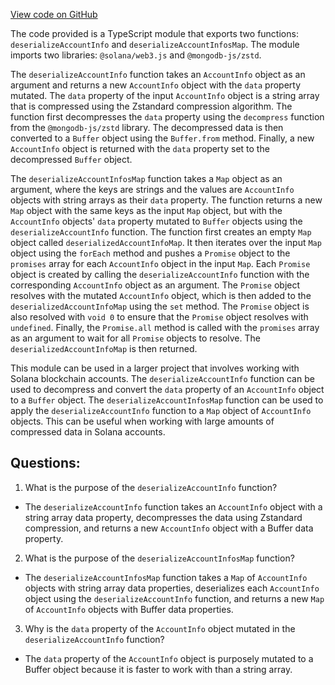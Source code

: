 [View code on GitHub](https://github.com/mrgnlabs/mrgn-ts/apps/alpha-liquidator/src/utils/accountInfos.ts)

The code provided is a TypeScript module that exports two functions: `deserializeAccountInfo` and `deserializeAccountInfosMap`. The module imports two libraries: `@solana/web3.js` and `@mongodb-js/zstd`.

The `deserializeAccountInfo` function takes an `AccountInfo` object as an argument and returns a new `AccountInfo` object with the `data` property mutated. The `data` property of the input `AccountInfo` object is a string array that is compressed using the Zstandard compression algorithm. The function first decompresses the `data` property using the `decompress` function from the `@mongodb-js/zstd` library. The decompressed data is then converted to a `Buffer` object using the `Buffer.from` method. Finally, a new `AccountInfo` object is returned with the `data` property set to the decompressed `Buffer` object.

The `deserializeAccountInfosMap` function takes a `Map` object as an argument, where the keys are strings and the values are `AccountInfo` objects with string arrays as their `data` property. The function returns a new `Map` object with the same keys as the input `Map` object, but with the `AccountInfo` objects' `data` property mutated to `Buffer` objects using the `deserializeAccountInfo` function. The function first creates an empty `Map` object called `deserializedAccountInfoMap`. It then iterates over the input `Map` object using the `forEach` method and pushes a `Promise` object to the `promises` array for each `AccountInfo` object in the input `Map`. Each `Promise` object is created by calling the `deserializeAccountInfo` function with the corresponding `AccountInfo` object as an argument. The `Promise` object resolves with the mutated `AccountInfo` object, which is then added to the `deserializedAccountInfoMap` using the `set` method. The `Promise` object is also resolved with `void 0` to ensure that the `Promise` object resolves with `undefined`. Finally, the `Promise.all` method is called with the `promises` array as an argument to wait for all `Promise` objects to resolve. The `deserializedAccountInfoMap` is then returned.

This module can be used in a larger project that involves working with Solana blockchain accounts. The `deserializeAccountInfo` function can be used to decompress and convert the `data` property of an `AccountInfo` object to a `Buffer` object. The `deserializeAccountInfosMap` function can be used to apply the `deserializeAccountInfo` function to a `Map` object of `AccountInfo` objects. This can be useful when working with large amounts of compressed data in Solana accounts.

## Questions:

1.  What is the purpose of the `deserializeAccountInfo` function?

- The `deserializeAccountInfo` function takes an `AccountInfo` object with a string array data property, decompresses the data using Zstandard compression, and returns a new `AccountInfo` object with a Buffer data property.

2. What is the purpose of the `deserializeAccountInfosMap` function?

- The `deserializeAccountInfosMap` function takes a `Map` of `AccountInfo` objects with string array data properties, deserializes each `AccountInfo` object using the `deserializeAccountInfo` function, and returns a new `Map` of `AccountInfo` objects with Buffer data properties.

3. Why is the `data` property of the `AccountInfo` object mutated in the `deserializeAccountInfo` function?

- The `data` property of the `AccountInfo` object is purposely mutated to a Buffer object because it is faster to work with than a string array.
